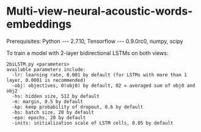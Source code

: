 # Multi-view-neural-acoustic-words-embeddings
Prerequisites: Python --- 2.7.10, Tensorflow --- 0.9.0rc0, numpy, scipy

To train a model with 2-layer bidirectional LSTMs on both views:

    2biLSTM.py <parameters>
    available parameters include:
      -lr: learning rate, 0.001 by default (for LSTMs with more than 1 layer, 0.0001 is recommended)
      -obj: objectives, 0(obj0) by default, 02 = averaged sum of obj0 and obj2
      -hs: hidden size, 512 by default
      -m: margin, 0.5 by default
      -kp: keep probability of dropout, 0.6 by default
      -bs: batch size, 20 by default
      -epo: epochs, 20 by default
      -inits: initialization scale of LSTM cells, 0.05 by default
